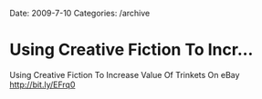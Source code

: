 Date: 2009-7-10
Categories: /archive

# Using Creative Fiction To Incr...

Using Creative Fiction To Increase Value Of Trinkets On eBay <a href="http://bit.ly/EFrq0" rel="nofollow">http://bit.ly/EFrq0</a>
